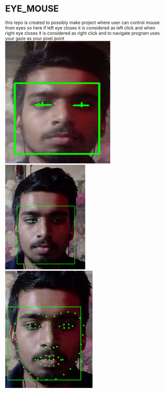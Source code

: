 # EYE_MOUSE
this repo is created to possibly make project where user can control mouse from eyes
so here if left eye closes it is considered as left click
and when right eye closes it is considered as right click
and to navigate program uses your gaze as your pixel point 
![](outputimage3.png)
![](outputimage.png)
![](outputimage2.png)
